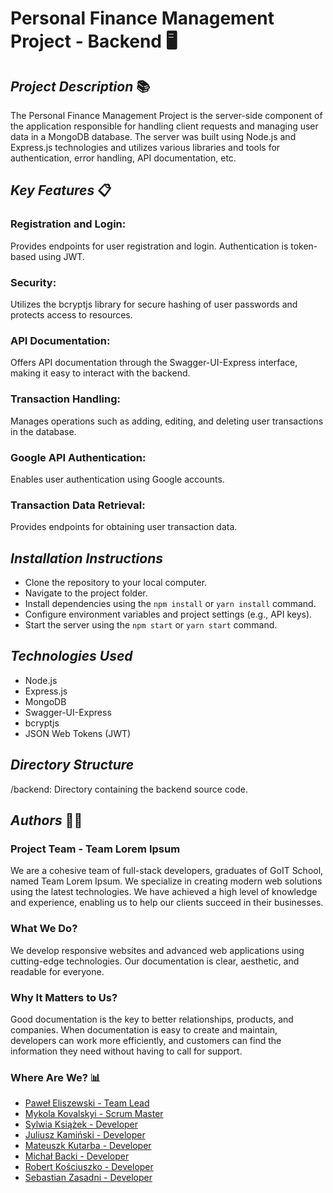 # Personal Finance Management Project - Backend 🖥

## _Project Description_ 📚

The Personal Finance Management Project is the server-side component of the application responsible for handling client requests and managing user data in a MongoDB database. The server was built using Node.js and Express.js technologies and utilizes various libraries and tools for authentication, error handling, API documentation, etc.

## _Key Features_ 📋

### Registration and Login:

Provides endpoints for user registration and login. Authentication is token-based using JWT.

### Security:

Utilizes the bcryptjs library for secure hashing of user passwords and protects access to resources.

### API Documentation:

Offers API documentation through the Swagger-UI-Express interface, making it easy to interact with the backend.

### Transaction Handling:

Manages operations such as adding, editing, and deleting user transactions in the database.

### Google API Authentication:

Enables user authentication using Google accounts.

### Transaction Data Retrieval:

Provides endpoints for obtaining user transaction data.

## _Installation Instructions_

- Clone the repository to your local computer.
- Navigate to the project folder.
- Install dependencies using the `npm install` or `yarn install` command.
- Configure environment variables and project settings (e.g., API keys).
- Start the server using the `npm start` or `yarn start` command.

## _Technologies Used_

- Node.js
- Express.js
- MongoDB
- Swagger-UI-Express
- bcryptjs
- JSON Web Tokens (JWT)

## _Directory Structure_

/backend: Directory containing the backend source code.

## _Authors_ 👨‍💻

### Project Team - Team Lorem Ipsum

We are a cohesive team of full-stack developers, graduates of GoIT School, named Team Lorem Ipsum. We specialize in creating modern web solutions using the latest technologies. We have achieved a high level of knowledge and experience, enabling us to help our clients succeed in their businesses.

### What We Do?

We develop responsive websites and advanced web applications using cutting-edge technologies. Our documentation is clear, aesthetic, and readable for everyone.

### Why It Matters to Us?

Good documentation is the key to better relationships, products, and companies. When documentation is easy to create and maintain, developers can work more efficiently, and customers can find the information they need without having to call for support.

### Where Are We? 📊

- [Paweł Eliszewski - Team Lead](https://github.com/Pawel-Eliszewski)
- [Mykola Kovalskyi - Scrum Master](https://github.com/mykolakovalskyi)
- [Sylwia Książek - Developer](https://github.com/SylviaStachera)
- [Juliusz Kamiński - Developer](https://github.com/jkamin61)
- [Mateuszk Kutarba - Developer]()
- [Michał Backi - Developer]()
- [Robert Kościuszko - Developer](https://github.com/robertkosciuszko)
- [Sebastian Zasadni - Developer](https://github.com/SebastianZasadni)
